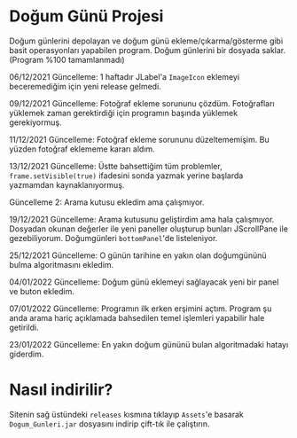 # Doğum Günü Projesi
Doğum günlerini depolayan ve doğum günü ekleme/çıkarma/gösterme gibi basit operasyonları yapabilen program.
Doğum günlerini bir dosyada saklar.
(Program %100 tamamlanmadı)

06/12/2021 Güncelleme:
  1 haftadır JLabel'a `ImageIcon` eklemeyi beceremediğim için yeni release gelmedi.

09/12/2021 Güncelleme:
  Fotoğraf ekleme sorununu çözdüm. Fotoğrafları yüklemek zaman gerektirdiği için programın başında yüklemek gerekiyormuş.

11/12/2021 Güncelleme:
  Fotoğraf ekleme sorununu düzeltememişim. Bu yüzden fotoğraf eklememe kararı aldım.
  
13/12/2021 Güncelleme:
  Üstte bahsettiğim tüm problemler, ```frame.setVisible(true)``` ifadesini sonda yazmak yerine başlarda yazmamdan kaynaklanıyormuş.
  
Güncelleme 2:
  Arama kutusu ekledim ama çalışmıyor.
  
19/12/2021 Güncelleme:
  Arama kutusunu geliştirdim ama hala çalışmıyor. Dosyadan okunan değerler ile yeni paneller oluşturup bunları JScrollPane ile gezebiliyorum. Doğumgünleri `bottomPanel`'de listeleniyor.

25/12/2021 Güncelleme:
  O günün tarihine en yakın olan doğumgününü bulma algoritmasını ekledim.
  
04/01/2022 Güncelleme:
 Doğum günü eklemeyi sağlayacak yeni bir panel ve buton ekledim.

07/01/2022 Güncelleme:
  Programın ilk erken erşimini açtım. Program şu anda arama hariç açıklamada bahsedilen temel işlemleri yapabilir hale getirildi.

23/01/2022 Güncelleme:
  En yakın doğum gününü bulan algoritmadaki hatayı giderdim.

# Nasıl indirilir?
Sitenin sağ üstündeki `releases` kısmına tıklayıp `Assets`'e basarak `Dogum_Gunleri.jar` dosyasını indirip çift-tık ile çalıştırın.
